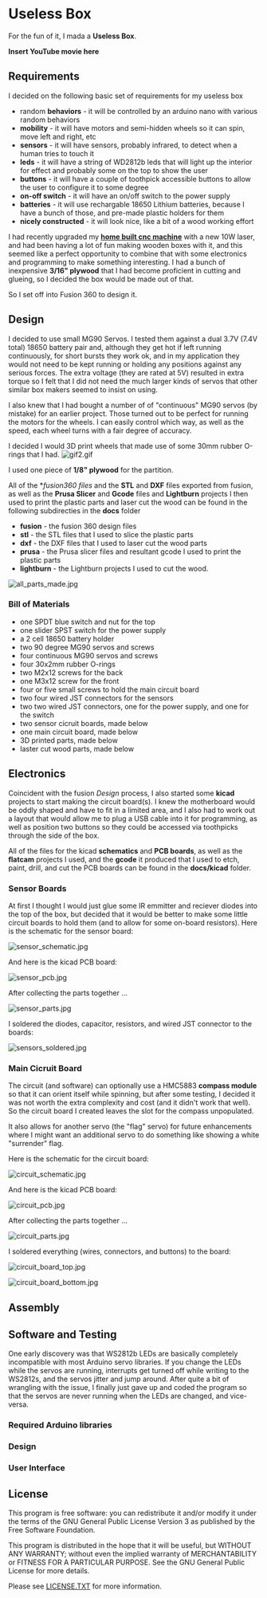 # Useless Box

For the fun of it, I mada a **Useless Box**.

**Insert YouTube movie here**

## Requirements

I decided on the following basic set of requirements for my useless box

- random **behaviors** - it will be controlled by an arduino nano with various random behaviors
- **mobility** - it will have motors and semi-hidden wheels so it can spin, move left and right, etc
- **sensors** - it will have sensors, probably infrared, to detect when a human tries to touch it
- **leds** - it will have a string of WD2812b leds that will light up the interior for effect and probably some on the top to show the user
- **buttons** - it will have a couple of toothpick accessible buttons to allow the user to configure it to some degree
- **on-off switch** - it will have an on/off switch to the power supply
- **batteries** - it will use rechargable 18650 Lithium batteries, because I have a bunch of those, and pre-made plastic holders for them
- **nicely constructed** - it will look nice, like a bit of a wood working effort


I had recently upgraded my [**home built cnc machine**](https://github.com/phorton1/Arduino-esp32_cnc20mm) with a new 10W laser, and
had been having a lot of fun making wooden boxes with it, and this seemed like a perfect opportunity to combine that with
some electronics and programming to make something interesting.  I had a bunch of inexpensive **3/16" plywood** that I had
become proficient in cutting and glueing, so I decided the box would be made out of that.

So I set off into Fusion 360 to design it.

## Design

I decided to use small MG90 Servos.  I tested them against a dual 3.7V (7.4V total) 18650 battery pair and, although they get hot
if left running continuously, for short bursts they work ok, and in my application they would not need to be kept running or
holding any positions against any serious forces.  The extra voltage (they are rated at 5V) resulted in extra torque so I felt
that I did not need the much larger kinds of servos that other similar box makers seemed to insist on using.

I also knew that I had bought a number of of "continuous" MG90 servos (by mistake) for an earlier project.  Those turned out to
be perfect for running the motors for the wheels.  I can easily control which way, as well as the speed, each wheel turns with a fair degree
of accuracy.

I decided I would 3D print wheels that made use of some 30mm rubber O-rings that I had.
![gif2.gif](images/gif2.gif)

I used one piece of **1/8" plywood** for the partition.

All of the **fusion360 files* and the **STL** and **DXF** files exported from fusion, as well as
the **Prusa Slicer** and **Gcode** files and **Lightburn** projects I then used to print the
plastic parts and laser cut the wood can be found in the following subdirecties in the **docs** folder

- **fusion** - the fusion 360 design files
- **stl** - the STL files that I used to slice the plastic parts
- **dxf** - the DXF files that I used to laser cut the wood parts
- **prusa** - the Prusa slicer files and resultant gcode I used to print the plastic parts
- **lightburn** - the Lightburn projects I used to cut the wood.

![all_parts_made.jpg](images/all_parts_made.jpg)

### Bill of Materials

- one SPDT blue switch and nut for the top
- one slider SPST switch for the power supply
- a 2 cell 18650 battery holder
- two 90 degree MG90 servos and screws
- four continuous MG90 servos and screws
- four 30x2mm rubber O-rings
- two M2x12 screws for the back
- one M3x12 screw for the front
- four or five small screws to hold the main circuit board
- two four wired JST connectors for the sensors
- two two wired JST connectors, one for the power supply, and one for the switch
- two sensor cicruit boards, made below
- one main circuit board, made below
- 3D printed parts, made below
- laster cut wood parts, made below




## Electronics

Coincident with the fusion *Design* process, I also started some **kicad** projects to
start making the circuit board(s).   I knew the motherboard would be oddly shaped and have to
fit in a limited area, and I also had to work out a layout that would allow me to plug a
USB cable into it for programming, as well as position two buttons so they could be accessed
via toothpicks through the side of the box.

All of the files for the kicad **schematics** and **PCB boards**, as well as the **flatcam**
projects I used, and the **gcode** it produced that I used to etch, paint, drill, and cut
the PCB boards can be found in the **docs/kicad** folder.


### Sensor Boards

At first I thought I would just glue some IR emmitter and reciever diodes into the top of
the box, but decided that it would be better to make some little circuit boards to hold
them (and to allow for some on-board resistors).  Here is the schematic for the sensor
board:

![sensor_schematic.jpg](images/sensor_schematic.jpg)

And here is the kicad PCB board:

![sensor_pcb.jpg](images/sensor_pcb.jpg)

After collecting the parts together ...

![sensor_parts.jpg](images/sensor_parts.jpg)

I soldered the diodes, capacitor, resistors, and wired JST connector to the boards:

![sensors_soldered.jpg](images/sensors_soldered.jpg)



### Main Cicruit Board

The circuit (and software) can optionally use a HMC5883 **compass module**
so that it can orient itself while spinning, but after some testing, I
decided it was not worth the extra complexity and cost (and it didn't
work that well).  So the circuit board I created leaves the slot for
the compass unpopulated.

It also allows for another servo (the "flag" servo) for future enhancements
where I might want an additional servo to do something like showing a white
"surrender" flag.

Here is the schematic for the circuit board:

![circuit_schematic.jpg](images/circuit_schematic.jpg)

And here is the kicad PCB board:

![circuit_pcb.jpg](images/circuit_pcb.jpg)

After collecting the parts together ...

![circuit_parts.jpg](images/circuit_parts.jpg)

I soldered everything (wires, connectors, and buttons) to the board:

![circuit_board_top.jpg](images/circuit_board_top.jpg)

![circuit_board_bottom.jpg](images/circuit_board_bottom.jpg)



## Assembly


## Software and Testing

One early discovery was that WS2812b LEDs are basically completely incompatible
with most Arduino servo libraries.  If you change the LEDs while the servos are
running, interrupts get turned off while writing to the WS2812s, and the servos
jitter and jump around. After quite a bit of wrangling with the issue, I finally
just gave up and coded the program so that the servos are never running when the
LEDs are changed, and vice-versa.

### Required Arduino libraries

### Design

### User Interface


## License

This program is free software: you can redistribute it and/or modify
it under the terms of the GNU General Public License Version 3 as published by
the Free Software Foundation.

This program is distributed in the hope that it will be useful,
but WITHOUT ANY WARRANTY; without even the implied warranty of
MERCHANTABILITY or FITNESS FOR A PARTICULAR PURPOSE.  See the
GNU General Public License for more details.

Please see [LICENSE.TXT](https://github.com/phorton1/Arduino-libraries-myIOT/blob/master/LICENSE.TXT) for more information.
